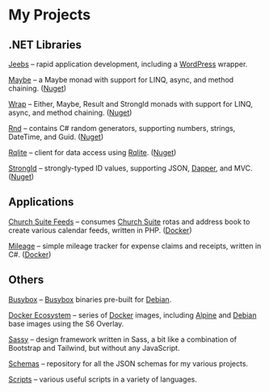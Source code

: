 # My Projects

## .NET Libraries

[Jeebs](https://github.com/bfren/jeebs) – rapid application development, including a [WordPress](https://wordpress.org) wrapper.

[Maybe](https://github.com/bfren/maybe) – a Maybe monad with support for LINQ, async, and method chaining. ([Nuget](https://www.nuget.org/packages/maybef/))

[Wrap](https://github.com/bfren/wrap) – Either, Maybe, Result and StrongId monads with support for LINQ, async, and method chaining. ([Nuget](https://www.nuget.org/packages/wrap/))

[Rnd](https://github.com/bfren/rnd) – contains C# random generators, supporting numbers, strings, DateTime, and Guid. ([Nuget](https://www.nuget.org/packages/rnd/))

[Rqlite](https://github.com/bfren/rqlite) – client for data access using [Rqlite](https://rqlite.io). ([Nuget](https://www.nuget.org/packages/rqlite/))

[StrongId](https://github.com/bfren/strongid) – strongly-typed ID values, supporting JSON, [Dapper](https://github.com/DapperLib/Dapper), and MVC. ([Nuget](https://www.nuget.org/packages/strongid/))

## Applications

[Church Suite Feeds](https://github.com/bfren/churchsuite-feeds) – consumes [Church Suite](https://churchsuite.com) rotas and address book to create various calendar feeds, written in PHP. ([Docker](https://hub.docker.com/r/bfren/ccf))

[Mileage](https://github.com/bfren/mileage) – simple mileage tracker for expense claims and receipts, written in C#. ([Docker](https://hub.docker.com/r/bfren/mileage))

## Others

[Busybox](https://github.com/bfren/busybox) – [Busybox](https://busybox.net) binaries pre-built for [Debian](https://debian.org).

[Docker Ecosystem](https://github.com/bfren/docker) – series of [Docker](https://www.docker.com) images, including [Alpine](https://alpinelinux.org) and [Debian](https://debian.org) base images using the S6 Overlay.

[Sassy](https://github.com/bfren/sassy) – design framework written in Sass, a bit like a combination of Bootstrap and Tailwind, but without any JavaScript.

[Schemas](https://github.com/bfren/schemas) – repository for all the JSON schemas for my various projects.

[Scripts](https://github.com/bfren/scripts) – various useful scripts in a variety of languages.

